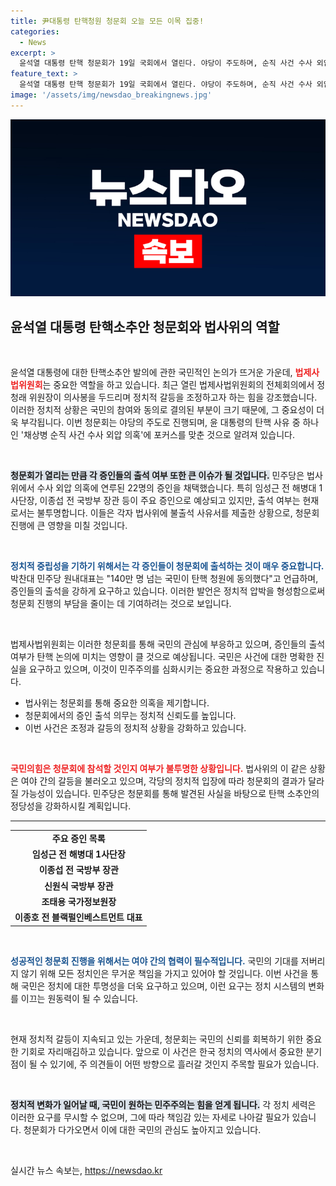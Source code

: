 ```yaml
---
title: 尹대통령 탄핵청원 청문회 오늘 모든 이목 집중!
categories:
  - News
excerpt: >
  윤석열 대통령 탄핵 청문회가 19일 국회에서 열린다. 야당이 주도하며, 순직 사건 수사 외압 의혹이 주요 쟁점으로 부각된다. 140만 국민의 동의 청원은 논란을 더욱 고조시키고, 증인 출석 여부가 불확실해 긴장감이 감돈다. 클릭해 상세 내용을 확인하세요!
feature_text: >
  윤석열 대통령 탄핵 청문회가 19일 국회에서 열린다. 야당이 주도하며, 순직 사건 수사 외압 의혹이 주요 쟁점으로 부각된다. 140만 국민의 동의 청원은 논란을 더욱 고조시키고, 증인 출석 여부가 불확실해 긴장감이 감돈다. 클릭해 상세 내용을 확인하세요!
image: '/assets/img/newsdao_breakingnews.jpg'
---
```


<p><img src="/assets/img/newsdao_breakingnews.jpg" alt="flaretime 속보" /></p>

<h2 data-ke-size="size26">윤석열 대통령 탄핵소추안 청문회와 법사위의 역할</h2>

<p data-ke-size="size16">&nbsp;</p>

<p>윤석열 대통령에 대한 탄핵소추안 발의에 관한 국민적인 논의가 뜨거운 가운데, <b><span style="color: #ee2323;">법제사법위원회</span></b>는 중요한 역할을 하고 있습니다. 최근 열린 법제사법위원회의 전체회의에서 정청래 위원장이 의사봉을 두드리며 정치적 갈등을 조정하고자 하는 힘을 강조했습니다. 이러한 정치적 상황은 국민의 참여와 동의로 결의된 부분이 크기 때문에, 그 중요성이 더욱 부각됩니다. 이번 청문회는 야당의 주도로 진행되며, 윤 대통령의 탄핵 사유 중 하나인 '채상병 순직 사건 수사 외압 의혹'에 포커스를 맞춘 것으로 알려져 있습니다. </p>

<p data-ke-size="size16">&nbsp;</p>

<p><b><span style="background-color: #21538527;">청문회가 열리는 만큼 각 증인들의 출석 여부 또한 큰 이슈가 될 것입니다.</span></b> 민주당은 법사위에서 수사 외압 의혹에 연루된 22명의 증인을 채택했습니다. 특히 임성근 전 해병대 1사단장, 이종섭 전 국방부 장관 등이 주요 증인으로 예상되고 있지만, 출석 여부는 현재로서는 불투명합니다. 이들은 각자 법사위에 불출석 사유서를 제출한 상황으로, 청문회 진행에 큰 영향을 미칠 것입니다. </p>

<p data-ke-size="size16">&nbsp;</p>

<p><b><span style="color: #1a5490;">정치적 중립성을 기하기 위해서는 각 증인들이 청문회에 출석하는 것이 매우 중요합니다.</span></b> 박찬대 민주당 원내대표는 "140만 명 넘는 국민이 탄핵 청원에 동의했다"고 언급하며, 증인들의 출석을 강하게 요구하고 있습니다. 이러한 발언은 정치적 압박을 형성함으로써 청문회 진행의 부담을 줄이는 데 기여하려는 것으로 보입니다. </p>

<p data-ke-size="size16">&nbsp;</p>

<p>법제사법위원회는 이러한 청문회를 통해 국민의 관심에 부응하고 있으며, 증인들의 출석 여부가 탄핵 논의에 미치는 영향이 클 것으로 예상됩니다. 국민은 사건에 대한 명확한 진실을 요구하고 있으며, 이것이 민주주의를 심화시키는 중요한 과정으로 작용하고 있습니다. </p>

<ul>
    <li>법사위는 청문회를 통해 중요한 의혹을 제기합니다.</li>
    <li>청문회에서의 증인 출석 의무는 정치적 신뢰도를 높입니다.</li>
    <li>이번 사건은 조정과 갈등의 정치적 상황을 강화하고 있습니다.</li>
</ul>

<p data-ke-size="size16">&nbsp;</p>

<p><b><span style="color: #ee2323;">국민의힘은 청문회에 참석할 것인지 여부가 불투명한 상황입니다.</span></b> 법사위의 이 같은 상황은 여야 간의 갈등을 불러오고 있으며, 각당의 정치적 입장에 따라 청문회의 결과가 달라질 가능성이 있습니다. 민주당은 청문회를 통해 발견된 사실을 바탕으로 탄핵 소추안의 정당성을 강화하시킬 계획입니다. </p>

<hr>

<table style="width: 100%; text-align: center;">
    <tr>
        <td style="text-align: center; height: 17px;"><b>주요 증인 목록</b></td>
    </tr>
    <tr>
        <td style="text-align: center; height: 17px;"><b>임성근 전 해병대 1사단장</b></td>
    </tr>
    <tr>
        <td style="text-align: center; height: 17px;"><b>이종섭 전 국방부 장관</b></td>
    </tr>
    <tr>
        <td style="text-align: center; height: 17px;"><b>신원식 국방부 장관</b></td>
    </tr>
    <tr>
        <td style="text-align: center; height: 17px;"><b>조태용 국가정보원장</b></td>
    </tr>
    <tr>
        <td style="text-align: center; height: 17px;"><b>이종호 전 블랙펄인베스트먼트 대표</b></td>
    </tr>
</table>

<p data-ke-size="size16">&nbsp;</p>

<p><b><span style="color: #1a5490;">성공적인 청문회 진행을 위해서는 여야 간의 협력이 필수적입니다.</span></b> 국민의 기대를 저버리지 않기 위해 모든 정치인은 무거운 책임을 가지고 있어야 할 것입니다. 이번 사건을 통해 국민은 정치에 대한 투명성을 더욱 요구하고 있으며, 이런 요구는 정치 시스템의 변화를 이끄는 원동력이 될 수 있습니다. </p>

<p data-ke-size="size16">&nbsp;</p>

<p>현재 정치적 갈등이 지속되고 있는 가운데, 청문회는 국민의 신뢰를 회복하기 위한 중요한 기회로 자리매김하고 있습니다. 앞으로 이 사건은 한국 정치의 역사에서 중요한 분기점이 될 수 있기에, 주 의견들이 어떤 방향으로 흘러갈 것인지 주목할 필요가 있습니다. </p>

<p data-ke-size="size16">&nbsp;</p>

<p><b><span style="background-color: #21538527;">정치적 변화가 일어날 때, 국민이 원하는 민주주의는 힘을 얻게 됩니다.</span></b> 각 정치 세력은 이러한 요구를 무시할 수 없으며, 그에 따라 책임감 있는 자세로 나아갈 필요가 있습니다. 청문회가 다가오면서 이에 대한 국민의 관심도 높아지고 있습니다. </p>

<p data-ke-size="size16">&nbsp;</p>
실시간 뉴스 속보는, <a href="https://newsdao.kr" rel="dofollow">https://newsdao.kr</a>


